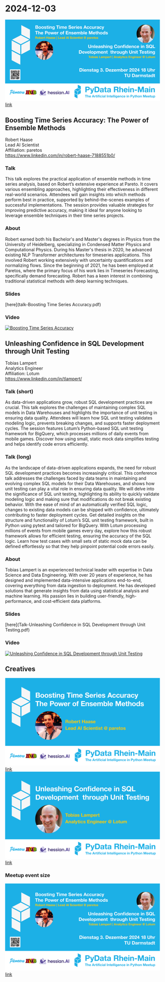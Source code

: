 # 2024-12-03

![event](eventbanner-pydata-rhein-main-241203-QR-pics.png) [link](eventbanner-pydata-rhein-main-241203-QR-pics.png)





## Boosting Time Series Accuracy: The Power of Ensemble Methods
Robert Haase  
Lead AI Scientist  
Affiliation: paretos  
https://www.linkedin.com/in/robert-haase-7188551b0/ 

### Talk
This talk explores the practical application of ensemble methods in time series analysis, based on Robert’s extensive experience at Pareto. It covers various ensembling approaches, highlighting their effectiveness in different real-world scenarios. Attendees will gain insights into which methods perform best in practice, supported by behind-the-scenes examples of successful implementations. The session provides valuable strategies for improving predictive accuracy, making it ideal for anyone looking to leverage ensemble techniques in their time series projects.

### About
Robert earned both his Bachelor's and Master's degrees in Physics from the University of Heidelberg, specializing in Condensed Matter Physics and Computational Physics. During his Master's thesis in 2020, he advanced existing NLP Transformer architectures for timeseries applications. This involved Robert working extensively with uncertainty quantifications and normalizing flows. Since the beginning of 2021, he has been employed at Paretos, where the primary focus of his work lies in Timeseries Forecasting, specifically demand forecasting. Robert has a keen interest in combining traditional statistical methods with deep learning techniques.

### Slides 

[here](talk-Boosting Time Series Accuracy.pdf)

### Video 

[![Boosting Time Series Accuracy](https://img.youtube.com/vi/xnF9QajUzv0/0.jpg)](https://www.youtube.com/watch?v=xnF9QajUzv0)




## Unleashing Confidence in SQL Development through Unit Testing
Tobias Lampert  
Analytics Engineer  
Affiliation: Lotum   
https://www.linkedin.com/in/tlampert/ 

### Talk (short)
As data-driven applications grow, robust SQL development practices are crucial. This talk explores the challenges of maintaining complex SQL models in Data Warehouses and highlights the importance of unit testing in ensuring data quality. Attendees will learn how SQL unit testing validates modeling logic, prevents breaking changes, and supports faster deployment cycles. The session features Lotum’s Python-based SQL unit testing framework for BigQuery, which processes millions of daily events from mobile games. Discover how using small, static mock data simplifies testing and helps identify code errors efficiently.

### Talk (long)
As the landscape of data-driven applications expands, the need for robust SQL development practices becomes increasingly critical. This conference talk addresses the challenges faced by data teams in maintaining and evolving complex SQL models for their Data Warehouses, and shows how unit testing can play a vital role in ensuring data quality.
We will delve into the significance of SQL unit testing, highlighting its ability to quickly validate modeling logic and making sure that modifications do not break existing behavior. With the ease of mind of an automatically verified SQL logic, changes to existing data models can be shipped with confidence, ultimately contributing to faster deployment cycles.
Get detailed insights on the structure and functionality of Lotum’s SQL unit testing framework, built in Python using pytest and tailored for BigQuery. With Lotum processing millions of events from mobile games every day, explore how this robust framework allows for efficient testing, ensuring the accuracy of the SQL logic. Learn how test cases with small sets of static mock data can be defined effortlessly so that they help pinpoint potential code errors easily.

### About
Tobias Lampert is an experienced technical leader with expertise in Data Science and Data Engineering. With over 20 years of experience, he has designed and implemented data-intensive applications end-to-end, covering everything from data ingestion to deployment. He has developed solutions that generate insights from data using statistical analysis and machine learning. His passion lies in building user-friendly, high-performance, and cost-efficient data platforms.

### Slides 

[here](Talk-Unleashing Confidence in SQL Development through Unit Testing.pdf)

### Video 

[![Unleashing Confidence in SQL Development through Unit Testing](https://img.youtube.com/vi/YRVTWwFFd8c/0.jpg)](https://www.youtube.com/watch?v=YRVTWwFFd8c)

## Creatives

![event](talk-1-pydata-rhein-main-241203-YT.png) [link](talk-1-pydata-rhein-main-241203-YT.png)
![event](talk-2-pydata-rhein-main-241203-YT.png)  [link](talk-2-pydata-rhein-main-241203-YT.png)

### Meetup event size
![event](eventbanner-pydata-rhein-main-241203-MU-pics.png)  [link](eventbanner-pydata-rhein-main-241203-MU-pics.png)

